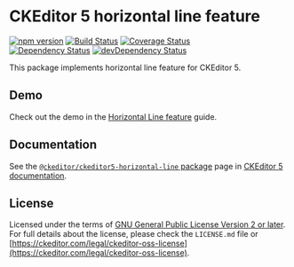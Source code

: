 CKEditor 5 horizontal line feature
===========================

[![npm version](https://badge.fury.io/js/%40ckeditor%2Fckeditor5-horizontal-line.svg)](https://www.npmjs.com/package/@ckeditor/ckeditor5-horizontal-line)
[![Build Status](https://travis-ci.org/ckeditor/ckeditor5-horizontal-line.svg?branch=master)](https://travis-ci.org/ckeditor/ckeditor5-horizontal-line)
[![Coverage Status](https://coveralls.io/repos/github/ckeditor/ckeditor5-horizontal-line/badge.svg?branch=master)](https://coveralls.io/github/ckeditor/ckeditor5-horizontal-line?branch=master)
<br>
[![Dependency Status](https://david-dm.org/ckeditor/ckeditor5-horizontal-line/status.svg)](https://david-dm.org/ckeditor/ckeditor5-horizontal-line)
[![devDependency Status](https://david-dm.org/ckeditor/ckeditor5-horizontal-line/dev-status.svg)](https://david-dm.org/ckeditor/ckeditor5-horizontal-line?type=dev)

This package implements horizontal line feature for CKEditor 5.

## Demo

Check out the demo in the [Horizontal Line feature](https://ckeditor.com/docs/ckeditor5/latest/features/horizontal-line.html) guide.

## Documentation

See the [`@ckeditor/ckeditor5-horizontal-line` package](https://ckeditor.com/docs/ckeditor5/latest/api/horizontal-line.html) page in [CKEditor 5 documentation](https://ckeditor.com/docs/ckeditor5/latest/).

## License

Licensed under the terms of [GNU General Public License Version 2 or later](http://www.gnu.org/licenses/gpl.html). For full details about the license, please check the `LICENSE.md` file or [https://ckeditor.com/legal/ckeditor-oss-license](https://ckeditor.com/legal/ckeditor-oss-license).
